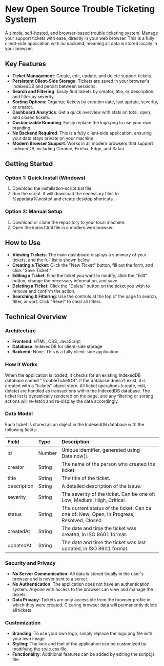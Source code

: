# **New Open Source Trouble Ticketing System**

A simple, self-hosted, and browser-based trouble ticketing system. Manage your support tickets with ease, directly in your web browser. This is a fully client-side application with no backend, meaning all data is stored locally in your browser.

## **Key Features**

* **Ticket Management**: Create, edit, update, and delete support tickets.  
* **Persistent Client-Side Storage**: Tickets are saved in your browser's IndexedDB and persist between sessions.  
* **Search and Filtering**: Easily find tickets by creator, title, or description, and filter by severity.  
* **Sorting Options**: Organize tickets by creation date, last update, severity, or creator.  
* **Dashboard Analytics**: Get a quick overview with stats on total, open, and closed tickets.  
* **Customizable Branding**: Easily replace the logo.png to use your own branding.  
* **No Backend Required**: This is a fully client-side application, ensuring your data stays private on your machine.  
* **Modern Browser Support**: Works in all modern browsers that support IndexedDB, including Chrome, Firefox, Edge, and Safari.

## **Getting Started**

### **Option 1: Quick Install (Windows)**

1. Download the installation-script.bat file.  
2. Run the script. It will download the necessary files to %appdata%\\nostts\\ and create desktop shortcuts.

### **Option 2: Manual Setup**

1. Download or clone the repository to your local machine.  
2. Open the index.html file in a modern web browser.

## **How to Use**

* **Viewing Tickets**: The main dashboard displays a summary of your tickets, and the full list is shown below.  
* **Creating a Ticket**: Click the "New Ticket" button, fill out the form, and click "Save Ticket."  
* **Editing a Ticket**: Find the ticket you want to modify, click the "Edit" button, change the necessary information, and save.  
* **Deleting a Ticket**: Click the "Delete" button on the ticket you wish to remove and confirm the action.  
* **Searching & Filtering**: Use the controls at the top of the page to search, filter, or sort. Click "Reset" to clear all filters.

## **Technical Overview**

### **Architecture**

* **Frontend**: HTML, CSS, JavaScript  
* **Database**: IndexedDB for client-side storage  
* **Backend**: None. This is a fully client-side application.

### **How It Works**

When the application is loaded, it checks for an existing IndexedDB database named "TroubleTicketDB". If the database doesn't exist, it is created with a "tickets" object store. All ticket operations (create, edit, delete) are handled as transactions within the IndexedDB database. The ticket list is dynamically rendered on the page, and any filtering or sorting actions will re-fetch and re-display the data accordingly.

### **Data Model**

Each ticket is stored as an object in the IndexedDB database with the following fields:

| Field | Type | Description |
| :---- | :---- | :---- |
| id | Number | Unique identifier, generated using Date.now(). |
| creator | String | The name of the person who created the ticket. |
| title | String | The title of the ticket. |
| description | String | A detailed description of the issue. |
| severity | String | The severity of the ticket. Can be one of: Low, Medium, High, Critical. |
| status | String | The current status of the ticket. Can be one of: New, Open, In Progress, Resolved, Closed. |
| createdAt | String | The date and time the ticket was created, in ISO 8601 format. |
| updatedAt | String | The date and time the ticket was last updated, in ISO 8601 format. |

### **Security and Privacy**

* **No Server Communication**: All data is stored locally in the user's browser and is never sent to a server.  
* **No Authentication**: The application does not have an authentication system. Anyone with access to the browser can view and manage the tickets.  
* **Data Privacy**: Tickets are only accessible from the browser profile in which they were created. Clearing browser data will permanently delete all tickets.

### **Customization**

* **Branding**: To use your own logo, simply replace the logo.png file with your own image.  
* **Styling**: The look and feel of the application can be customized by modifying the style.css file.  
* **Functionality**: Additional features can be added by editing the script.js file.
